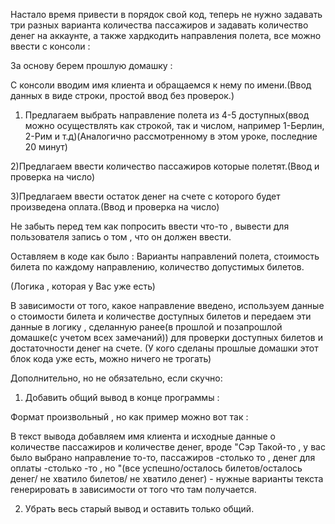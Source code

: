Настало время привести в порядок свой код, теперь не нужно задавать три разных варианта количества пассажиров и задавать количество денег на аккаунте, а также хардкодить направления полета, все можно ввести с консоли :

За основу берем прошлую домашку :

С консоли вводим имя клиента и обращаемся к нему по имени.(Ввод данных в виде строки, простой ввод без проверок.)

1) Предлагаем выбрать направление полета из 4-5 доступных(ввод можно осуществлять как строкой, так и числом, например 1-Берлин, 2-Рим и т.д)(Аналогично рассмотренному в этом уроке, последние 20 минут)



2)Предлагаем ввести количество пассажиров которые полетят.(Ввод и проверка на число)



3)Предлагаем ввести остаток денег на счете с которого будет произведена оплата.(Ввод и проверка на число)



Не забыть перед тем как попросить ввести что-то , вывести для пользователя запись о том , что он должен ввести.



Оставляем в коде как было : Варианты направлений полета, стоимость билета по каждому направлению, количество допустимых билетов.



(Логика , которая у Вас уже есть)

В зависимости от того, какое направление введено, используем данные о стоимости билета и количестве доступных билетов и передаем эти данные в логику , сделанную ранее(в прошлой и позапрошлой домашке(с учетом всех замечаний)) для проверки доступных билетов и достаточности денег на счете. (У кого сделаны прошлые домашки этот блок кода уже есть, можно ничего не трогать)



Дополнительно, но не обязательно, если скучно:



1) Добавить общий вывод в конце программы :

Формат произвольный , но как пример можно вот так :

В текст вывода добавляем имя клиента и исходные данные о количестве пассажиров и количестве денег, вроде "Сэр Такой-то , у вас было выбрано направление то-то, пассажиров -столько то , денег для оплаты -столько -то , но "(все успешно/осталось билетов/осталось денег/ не хватило билетов/ не хватило денег) - нужные варианты текста генерировать в зависимости от того что там получается.



2) Убрать весь старый вывод и оставить только общий.
